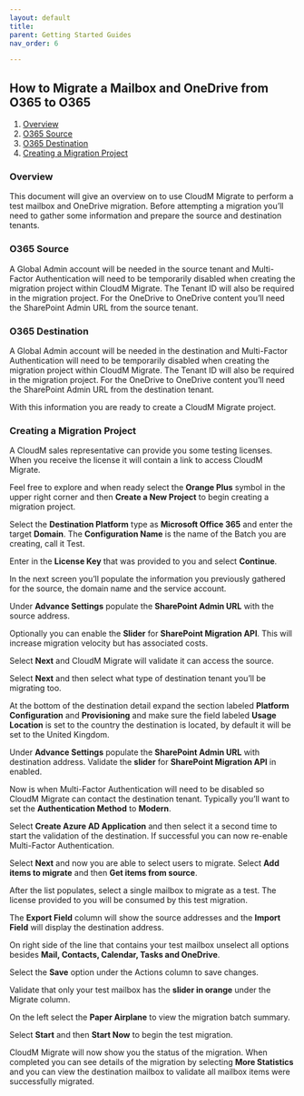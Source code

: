 ```yaml
---
layout: default
title: 
parent: Getting Started Guides
nav_order: 6

---
```



## How to Migrate a Mailbox and OneDrive from O365 to O365

1. [Overview](#overview)
2. [O365 Source](#source)
3. [O365 Destination](#destination)
4. [Creating a Migration Project](#project)


### Overview<a name="Overview"></a>

This document will give an overview on to use CloudM Migrate to perform a test mailbox and OneDrive migration. Before attempting a migration you’ll need to gather some information and prepare the source and destination tenants. 

### O365 Source<a name="source"></a>

A Global Admin account will be needed in the source tenant and Multi-Factor Authentication will need to be temporarily disabled when creating the migration project within CloudM Migrate. The Tenant ID will also be required in the migration project. For the OneDrive to OneDrive content you’ll need the SharePoint Admin URL from the source tenant.

### O365 Destination<a name="destination"></a>

A Global Admin account will be needed in the destination and Multi-Factor Authentication will need to be temporarily disabled when creating the migration project within CloudM Migrate. The Tenant ID will also be required in the migration project. For the OneDrive to OneDrive content you’ll need the SharePoint Admin URL from the destination tenant.

With this information you are ready to create a CloudM Migrate project. 

### Creating a Migration Project<a name="project"></a>

A CloudM sales representative can provide you some testing licenses. When you receive the license it will contain a link to access CloudM Migrate. 

Feel free to explore and when ready select the **Orange Plus** symbol in the upper right corner and then **Create a New Project** to begin creating a migration project. 

Select the **Destination Platform** type as **Microsoft Office 365** and enter the target **Domain**. The **Configuration Name** is the name of the Batch you are creating, call it Test.

Enter in the **License Key** that was provided to you and select **Continue**. 

In the next screen you’ll populate the information you previously gathered for the source, the domain name and the service account. 

Under **Advance Settings** populate the **SharePoint Admin URL** with the source address.

Optionally you can enable the **Slider** for **SharePoint Migration API**. This will increase migration velocity but has associated costs. 

Select **Next** and CloudM Migrate will validate it can access the source. 

Select **Next** and then select what type of destination tenant you’ll be migrating too. 

At the bottom of the destination detail expand the section labeled **Platform Configuration** and **Provisioning** and make sure the field labeled **Usage Location** is set to the country the destination is located, by default it will be set to the United Kingdom. 

Under **Advance Settings** populate the **SharePoint Admin URL** with destination address. Validate the **slider** for **SharePoint Migration API** in enabled. 

Now is when Multi-Factor Authentication will need to be disabled so CloudM Migrate can contact the destination tenant. Typically you’ll want to set the **Authentication Method** to **Modern**. 

Select **Create Azure AD Application** and then select it a second time to start the validation of the destination. If successful you can now re-enable Multi-Factor Authentication. 

Select **Next** and now you are able to select users to migrate. Select **Add items to migrate** and then **Get items from source**. 

After the list populates, select a single mailbox to migrate as a test. The license provided to you will be consumed by this test migration. 

The **Export Field** column will show the source addresses and the **Import Field** will display the destination address. 

On right side of the line that contains your test mailbox unselect all options besides **Mail, Contacts, Calendar, Tasks and OneDrive**.

Select the **Save** option under the Actions column to save changes.

Validate that only your test mailbox has the **slider in orange** under the Migrate column. 

On the left select the **Paper Airplane** to view the migration batch summary. 

Select **Start** and then **Start Now** to begin the test migration. 

CloudM Migrate will now show you the status of the migration. When completed you can see details of the migration by selecting **More Statistics** and you can view the destination mailbox to validate all mailbox items were successfully migrated. 


